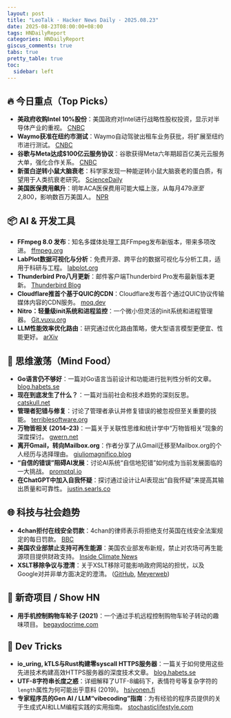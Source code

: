 ```yaml
---
layout: post
title: "LeoTalk · Hacker News Daily · 2025.08.23"
date: 2025-08-23T08:00:00+08:00
tags: HNDailyReport
categories: HNDailyReport
giscus_comments: true
tabs: true
pretty_table: true
toc:
  sidebar: left
---
```


## 🔥 今日重点（Top Picks）

- **美政府收购Intel 10%股份**：美国政府对Intel进行战略性股权投资，显示对半导体产业的重视。 [CNBC](https://www.cnbc.com/2025/08/22/intel-goverment-equity-stake.html)
- **Waymo获准在纽约市测试**：Waymo自动驾驶出租车业务获批，将扩展至纽约市进行测试。 [CNBC](https://www.cnbc.com/2025/08/22/waymo-permit-new-york-city-nyc-rides.html)
- **谷歌与Meta达成$100亿云服务协议**：谷歌获得Meta六年期超百亿美元云服务大单，强化合作关系。 [CNBC](https://www.cnbc.com/2025/08/21/google-scores-six-year-meta-cloud-deal-worth-over-10-billion.html)
- **新蛋白逆转小鼠大脑衰老**：科学家发现一种能逆转小鼠大脑衰老的蛋白质，有望用于人类抗衰老研究。 [ScienceDaily](https://www.sciencedaily.com/releases/2025/08/250820000808.htm)
- **美国医保费用飙升**：明年ACA医保费用可能大幅上涨，从每月$479涨至$2,800，影响数百万美国人。 [NPR](https://www.npr.org/sections/shots-health-news/2025/08/22/nx-s1-5511182/aca-tax-credits-health-insurance-open-enrollment)

## 📦 AI & 开发工具

- **FFmpeg 8.0 发布**：知名多媒体处理工具FFmpeg发布新版本，带来多项改进。 [ffmpeg.org](https://ffmpeg.org/index.html#pr8.0)
- **LabPlot数据可视化与分析**：免费开源、跨平台的数据可视化与分析工具，适用于科研与工程。 [labplot.org](https://labplot.org/)
- **Thunderbird Pro八月更新**：邮件客户端Thunderbird Pro发布最新版本更新。 [Thunderbird Blog](https://blog.thunderbird.net/2025/08/tbpro-august-2025-update/)
- **Cloudflare推首个基于QUIC的CDN**：Cloudflare发布首个通过QUIC协议传输媒体内容的CDN服务。 [moq.dev](https://moq.dev/blog/first-cdn/)
- **Nitro：轻量级init系统和进程监控**：一个微小但灵活的init系统和进程管理器。 [Git.vuxu.org](https://git.vuxu.org/nitro/about/)
- **LLM性能效率优化路由**：研究通过优化路由策略，使大型语言模型更便宜、性能更好。 [arXiv](https://arxiv.org/abs/2508.12631)

## 🧠 思维激荡（Mind Food）

- **Go语言仍不够好**：一篇对Go语言当前设计和功能进行批判性分析的文章。 [blog.habets.se](https://blog.habets.se/2025/07/Go-is-still-not-good.html)
- **现在到底发生了什么？**：一篇对当前社会和技术趋势的深刻反思。 [catskull.net](https://catskull.net/what-the-hell-is-going-on-right-now.html)
- **管理者犯错与修复**：讨论了管理者承认并修复错误的被忽视但至关重要的技能。 [terriblesoftware.org](https://terriblesoftware.org/2025/08/22/the-management-skill-nobody-talks-about/)
- **万物皆相关 (2014–23)**：一篇关于关联性思维和统计学中“万物皆相关”现象的深度探讨。 [gwern.net](https://gwern.net/everything)
- **离开Gmail，转向Mailbox.org**：作者分享了从Gmail迁移至Mailbox.org的个人经历与选择理由。 [giuliomagnifico.blog](https://giuliomagnifico.blog/post/2025-08-18-leaving-gmail/)
- **“自信的错误”阻碍AI发展**：讨论AI系统“自信地犯错”如何成为当前发展面临的一大挑战。 [promptql.io](https://promptql.io/blog/being-confidently-wrong-is-holding-ai-back)
- **在ChatGPT中加入自我怀疑**：探讨通过设计让AI表现出“自我怀疑”来提高其输出质量和可靠性。 [justin.searls.co](https://justin.searls.co/posts/sprinkling-self-doubt-on-chatgpt/)

## 🌐 科技与社会趋势

- **4chan拒付在线安全罚款**：4chan的律师表示将拒绝支付英国在线安全法案规定的每日罚款。 [BBC](https://www.bbc.co.uk/news/articles/cq68j5g2nr1o)
- **美国农业部禁止支持可再生能源**：美国农业部发布新规，禁止对农场可再生能源项目提供财政支持。 [Inside Climate News](https://insideclimatenews.org/news/19082025/usda-bans-farm-renewables-support/)
- **XSLT移除争议与澄清**：关于XSLT移除可能影响政府网站的担忧，以及Google对并非单方面决定的澄清。 ([GitHub](https://github.com/whatwg/html/issues/11582), [Meyerweb](https://meyerweb.com/eric/thoughts/2025/08/22/no-google-did-not-unilaterally-decide-to-kill-xslt/))

## 📱 新奇项目 / Show HN

- **用手机控制购物车轮子 (2021)**：一个通过手机远程控制购物车轮子转动的趣味项目。 [begaydocrime.com](https://www.begaydocrime.com/)

## 🧰 Dev Tricks

- **io_uring, kTLS与Rust构建零syscall HTTPS服务器**：一篇关于如何使用这些先进技术构建高效HTTPS服务器的深度技术文章。 [blog.habets.se](https://blog.habets.se/2025/04/io-uring-ktls-and-rust-for-zero-syscall-https-server.html)
- **UTF-8字符串长度之惑**：详细解释了UTF-8编码下，表情符号等复杂字符的`length`属性为何可能出乎意料 (2019)。 [hsivonen.fi](https://hsivonen.fi/string-length/)
- **专家程序员的Gen AI / LLM“vibecoding”指南**：为有经验的程序员提供的关于生成式AI和LLM编程实践的实用指南。 [stochasticlifestyle.com](https://www.stochasticlifestyle.com/a-guide-to-gen-ai-llm-vibecoding-for-expert-programmers/)
